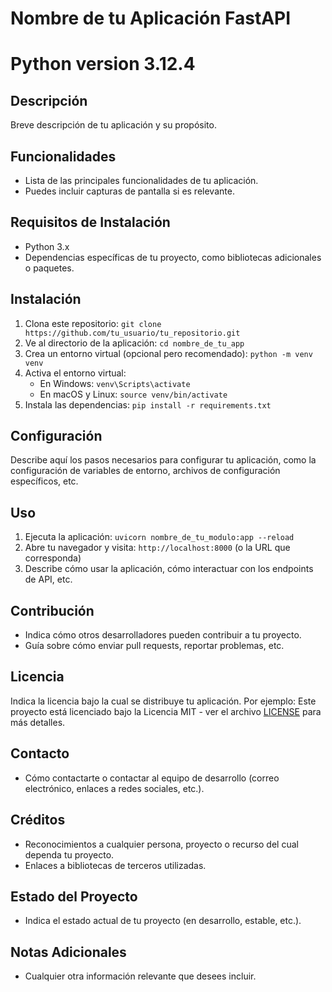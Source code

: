 # Nombre de tu Aplicación FastAPI

# Python version 3.12.4

## Descripción
Breve descripción de tu aplicación y su propósito.

## Funcionalidades
- Lista de las principales funcionalidades de tu aplicación.
- Puedes incluir capturas de pantalla si es relevante.

## Requisitos de Instalación
- Python 3.x
- Dependencias específicas de tu proyecto, como bibliotecas adicionales o paquetes.

## Instalación
1. Clona este repositorio: `git clone https://github.com/tu_usuario/tu_repositorio.git`
2. Ve al directorio de la aplicación: `cd nombre_de_tu_app`
3. Crea un entorno virtual (opcional pero recomendado): `python -m venv venv`
4. Activa el entorno virtual:
   - En Windows: `venv\Scripts\activate`
   - En macOS y Linux: `source venv/bin/activate`
5. Instala las dependencias: `pip install -r requirements.txt`

## Configuración
Describe aquí los pasos necesarios para configurar tu aplicación, como la configuración de variables de entorno, archivos de configuración específicos, etc.

## Uso
1. Ejecuta la aplicación: `uvicorn nombre_de_tu_modulo:app --reload`
2. Abre tu navegador y visita: `http://localhost:8000` (o la URL que corresponda)
3. Describe cómo usar la aplicación, cómo interactuar con los endpoints de API, etc.

## Contribución
- Indica cómo otros desarrolladores pueden contribuir a tu proyecto.
- Guía sobre cómo enviar pull requests, reportar problemas, etc.

## Licencia
Indica la licencia bajo la cual se distribuye tu aplicación. Por ejemplo:
Este proyecto está licenciado bajo la Licencia MIT - ver el archivo [LICENSE](LICENSE) para más detalles.

## Contacto
- Cómo contactarte o contactar al equipo de desarrollo (correo electrónico, enlaces a redes sociales, etc.).

## Créditos
- Reconocimientos a cualquier persona, proyecto o recurso del cual dependa tu proyecto.
- Enlaces a bibliotecas de terceros utilizadas.

## Estado del Proyecto
- Indica el estado actual de tu proyecto (en desarrollo, estable, etc.).

## Notas Adicionales
- Cualquier otra información relevante que desees incluir.

